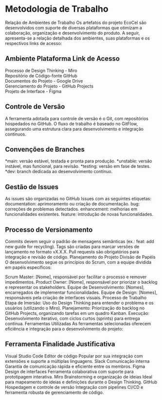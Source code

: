 # Metodologia de Trabalho
Relação de Ambientes de Trabalho
Os artefatos do projeto EcoCel são desenvolvidos com suporte de diversas plataformas que otimizam a colaboração, organização e desenvolvimento do produto. A seguir, apresenta-se a relação detalhada dos ambientes, suas plataformas e os respectivos links de acesso:

## Ambiente	Plataforma	Link de Acesso
Processo de Design Thinking	- Miro	
Repositório de Código-fonte	GitHub	
Documentos do Projeto	- Google Drive	
Gerenciamento do Projeto	- GitHub Projects	
Projeto de Interface - Figma	


## Controle de Versão
A ferramenta adotada para controle de versão é o Git, com repositórios hospedados no GitHub. O fluxo de trabalho é baseado no GitFlow, assegurando uma estrutura clara para desenvolvimento e integração contínuos.

## Convenções de Branches
*main: versão estável, testada e pronta para produção.
*unstable: versão instável, mas funcional, para revisão.
*testing: versão em fase de testes.
*dev: branch dedicada ao desenvolvimento contínuo.

## Gestão de Issues
As issues são organizadas no GitHub Issues com as seguintes etiquetas:
documentation: aprimoramento ou criação de documentação.
bug: correções de problemas detectados.
enhancement: melhorias em funcionalidades existentes.
feature: introdução de novas funcionalidades.

## Processo de Versionamento
Commits devem seguir o padrão de mensagens semânticas (ex.: feat: add new guide for recycling).
Tags são criadas para marcar versões de lançamento no formato vX.X.X.
Pull requests são obrigatórios para integração e revisão de código.
Planejamento do Projeto
Divisão de Papéis
O desenvolvimento segue os princípios do Scrum, com a equipe dividida em papéis específicos:

Scrum Master: [Nome], responsável por facilitar o processo e remover impedimentos.
Product Owner: [Nome], responsável por priorizar o backlog e representar os stakeholders.
Equipe de Desenvolvimento: [Nomes], encarregados de implementar funcionalidades.
Equipe de Design: [Nomes], responsáveis pela criação de interfaces visuais.
Processo de Trabalho
Etapa de Imersão: Uso do Design Thinking para entender o problema e os usuários (utilizando o Miro).
Planejamento: Priorização do backlog no GitHub Projects, organizando tarefas em um quadro Kanban.
Execução: Desenvolvimento iterativo, com ciclos curtos (sprints) para entrega contínua.
Ferramentas Utilizadas
As ferramentas selecionadas oferecem eficiência e integração para o desenvolvimento do projeto:

## Ferramenta	Finalidade	Justificativa
Visual Studio Code	Editor de código	Popular por sua integração com extensões e suporte a múltiplas linguagens.
Slack	Comunicação interna	Garantia de comunicação rápida e eficiente entre os membros.
Figma	Design de interfaces	Ferramenta colaborativa com suporte para prototipagem interativa.
Miro	Brainstorming e organização de ideias	Ideal para mapeamento de ideias e definições durante o Design Thinking.
GitHub	Hospedagem e controle de versão	Integração com pipelines CI/CD e ferramenta robusta de gerenciamento de código.
